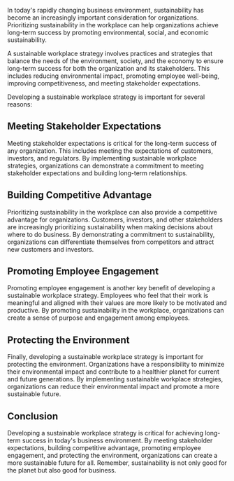 
In today's rapidly changing business environment, sustainability has become an increasingly important consideration for organizations. Prioritizing sustainability in the workplace can help organizations achieve long-term success by promoting environmental, social, and economic sustainability.

A sustainable workplace strategy involves practices and strategies that balance the needs of the environment, society, and the economy to ensure long-term success for both the organization and its stakeholders. This includes reducing environmental impact, promoting employee well-being, improving competitiveness, and meeting stakeholder expectations.

Developing a sustainable workplace strategy is important for several reasons:

Meeting Stakeholder Expectations
--------------------------------

Meeting stakeholder expectations is critical for the long-term success of any organization. This includes meeting the expectations of customers, investors, and regulators. By implementing sustainable workplace strategies, organizations can demonstrate a commitment to meeting stakeholder expectations and building long-term relationships.

Building Competitive Advantage
------------------------------

Prioritizing sustainability in the workplace can also provide a competitive advantage for organizations. Customers, investors, and other stakeholders are increasingly prioritizing sustainability when making decisions about where to do business. By demonstrating a commitment to sustainability, organizations can differentiate themselves from competitors and attract new customers and investors.

Promoting Employee Engagement
-----------------------------

Promoting employee engagement is another key benefit of developing a sustainable workplace strategy. Employees who feel that their work is meaningful and aligned with their values are more likely to be motivated and productive. By promoting sustainability in the workplace, organizations can create a sense of purpose and engagement among employees.

Protecting the Environment
--------------------------

Finally, developing a sustainable workplace strategy is important for protecting the environment. Organizations have a responsibility to minimize their environmental impact and contribute to a healthier planet for current and future generations. By implementing sustainable workplace strategies, organizations can reduce their environmental impact and promote a more sustainable future.

Conclusion
----------

Developing a sustainable workplace strategy is critical for achieving long-term success in today's business environment. By meeting stakeholder expectations, building competitive advantage, promoting employee engagement, and protecting the environment, organizations can create a more sustainable future for all. Remember, sustainability is not only good for the planet but also good for business.
